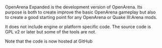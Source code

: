 OpenArena Expanded is the development version of OpenArena. Its purpose is both to create improve the basic OpenArena gameplay but also to create a good starting point for any OpenArena or Quake III:Arena mods.

It does not include engine or platform specific code. The source code is GPL v2 or later but some of the tools are not.

Note that the code is now hosted at GitHub